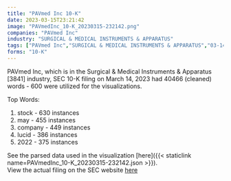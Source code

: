 ```yaml
---
title: "PAVmed Inc 10-K"
date: 2023-03-15T23:21:42
image: "PAVmedInc_10-K_20230315-232142.png"
companies: "PAVmed Inc"
industry: "SURGICAL & MEDICAL INSTRUMENTS & APPARATUS"
tags: ["PAVmed Inc","SURGICAL & MEDICAL INSTRUMENTS & APPARATUS","03-14-2023","10-K"]
forms: "10-K"
---
```

PAVmed Inc, which is in the Surgical & Medical Instruments & Apparatus [3841] industry, SEC 10-K filing on March 14, 2023 had 40466 (cleaned) words - 600 were utilized for the visualizations.

Top Words:
1. stock - 630 instances
2. may - 455 instances
3. company - 449 instances
4. lucid - 386 instances
5. 2022 - 375 instances


See the parsed data used in the visualization [here]({{< staticlink name=PAVmedInc_10-K_20230315-232142.json >}}).  
View the actual filing on the SEC website [here](https://www.sec.gov/Archives/edgar/data/1624326/0001493152-23-007481.txt)